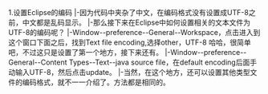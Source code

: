 1.设置Eclipse的编码
  |-因为代码中夹杂了中文，在编码格式没有设置成UTF-8之前，中文都是乱码显示。
  |-那么接下来在Eclipse中如何设置相关的文本文件为UTF-8的编码呢？
    |-Window--preference--General--Workspace，点击进入到这个窗口下面之后，找到Text file encoding,选择other，UTF-8
    哈哈，很简单吧，不过这只是设置了第一个地方，接下来还有。
    |-Window--preference--General--Content Types--Text--java source file，在default encoding后面手动输入UTF-8，然后点击update。
    |-当然，在这个地方，还可以设置其他类型文件的编码格式，就不一一介绍了。方法都是相同的。
